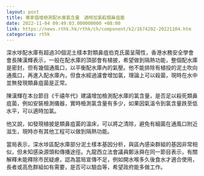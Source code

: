 ```yaml
---
layout: post
title: 專家倡增檢測配水庫氯含量　適時加氯殺類鼻疽菌
date: 2022-11-04 09:49:03.000000000 +08:00
link: https://news.rthk.hk/rthk/ch/component/k2/1674202-20221104.htm
categories: rthk
---
```


深水埗配水庫有超過30個泥土樣本對類鼻疽伯克氏菌呈陽性，香港水務安全學會會長陳漢輝表示，一般在配水庫的頂部會有植披，希望做到隔熱功能，整個配水庫是密封，但有幾個通風口，以平衡配水庫內的氣壓。他不能排除有植投的泥土吹向通風口，再進入配水庫內，但食水經過濾會增加氯，理論上可以殺菌，現時在水中並無發現類鼻疽菌是正常。

陳漢輝在本台節目《千禧年代》建議增加檢測配水庫的氯含量，是否足以殺死類鼻疽菌，例如安裝檢測儀器，實時檢測氯含量有多少，如果因氣溫令到氯含量跌至低水平，可以適時加氯。

他又說，如發現植披是類鼻疽菌的溫床，可以將之清除，避免有細菌在通風口附近滋生，現時亦有其他工程可以做到隔熱功能。

當局表示，深水埗區配水庫部分泥土樣本基因分析，與區內感染群組的基因非常相似，但未知感染源頭和傳播途徑。九龍西立法會議員鄭泳舜在同一節目表示，有關解釋未能釋除市民疑慮，認為當局宣傳不足，例如開水喉多久後食水才適合使用，長者或高危群組如有需要，是否可以驗血等，希望政府能多做工作。
